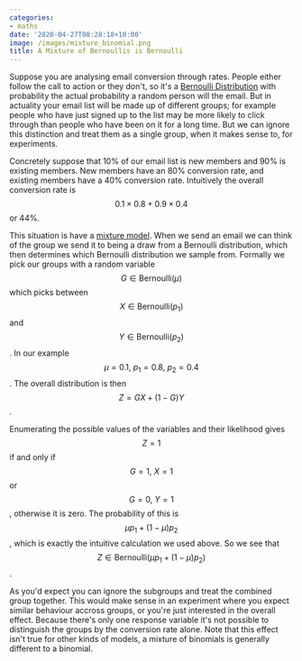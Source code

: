 ```yaml
---
categories:
- maths
date: '2020-04-27T08:28:18+10:00'
image: /images/mixture_binomial.png
title: A Mixture of Bernoullis is Bernoulli
---
```


Suppose you are analysing email conversion through rates.
People either follow the call to action or they don't, so it's a [Bernoulli Distribution](https://en.wikipedia.org/wiki/Bernoulli_distribution) with probability the actual probability a random person will the email.
But in actuality your email list will be made up of different groups; for example people who have just signed up to the list may be more likely to click through than people who have been on it for a long time.
But we can ignore this distinction and treat them as a single group, when it makes sense to, for experiments.

Concretely suppose that 10% of our email list is new members and 90% is existing members.
New members have an 80% conversion rate, and existing members have a 40% conversion rate.
Intuitively the overall conversion rate is $$ 0.1 \times 0.8 + 0.9 \times 0.4 $$ or 44%.

This situation is have a [mixture model](https://en.wikipedia.org/wiki/Mixture_model).
When we send an email we can think of the group we send it to being a draw from a Bernoulli distribution, which then determines which Bernoulli distribution we sample from.
Formally we pick our groups with a random variable $$ G \in \mathrm{Bernoulli}(\mu) $$ which picks between $$ X \in \mathrm{Bernoulli}(p_1) $$ and $$ Y \in \mathrm{Bernoulli}(p_2) $$.
In our example $$ \mu = 0.1,\ p_1 = 0.8,\ p_2 = 0.4 $$.
The overall distribution is then $$ Z = G X + (1 - G) Y $$.

Enumerating the possible values of the variables and their likelihood gives $$ Z = 1 $$ if and only if $$ G = 1,\ X = 1 $$ or $$ G = 0,\ Y = 1 $$, otherwise it is zero.
The probability of this is $$ \mu p_1 + (1 - \mu) p_2 $$, which is exactly the intuitive calculation we used above.
So we see that $$ Z \in \mathrm{Bernoulli}(\mu p_1 + (1 - \mu) p_2) $$.

As you'd expect you can ignore the subgroups and treat the combined group together.
This would make sense in an experiment where you expect similar behaviour accross groups, or you're just interested in the overall effect.
Because there's only one response variable it's not possible to distinguish the groups by the conversion rate alone.
Note that this effect isn't true for other kinds of models, a mixture of binomials is generally different to a binomial.